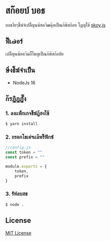 # สก๊อยบ์ บอธ

บอธง่๊ยๆธิ๊ฆ์จ่เปลิ๊่ญนฆ๊ฮคว๊ฒคุ๊ลเป็ณภ๊ษ๊สก๊อย โฎญใช๊ [skoy.js](https://www.npmjs.com/package/skoy)

## ฟิ๊เ๗อร์

เปลิ๊่ญนฆ๊อคว๊มภ๊๊๊ไธญเป็ณภ๊ษ๊สก๊อป์ย
 

## ษิ่งธิ๊ฆ์จำเป็น

* NodeJs 16

## ก๊รฏิฎฏั๊ง

### 1. ลงเเพ็กเกจธิ๊ฆ์ฏ๊ฮงใช๊

```bash
$ yarn install
```

### 2. กรอกโธเค่ฯเเล๊พริ๊ฟิกซ์

```js
//config.js
const token = ""
const prefix = ""

module.exports = {
    token,
    prefix
}

```

### 3. รัห์ลบฮธ

```bash
$ node .
```

## License

[MIT License](https://github.com/gxjakkap/skoybot/blob/main/LICENSE)